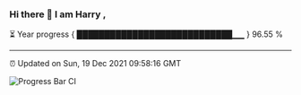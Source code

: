 ### Hi there 👋 I am Harry , 

⏳ Year progress { ████████████████████████████▁▁ } 96.55 %

---

⏰ Updated on Sun, 19 Dec 2021 09:58:16 GMT

![Progress Bar CI](https://github.com/duykhang68/duykhang68/workflows/Progress%20Bar%20CI/badge.svg)
